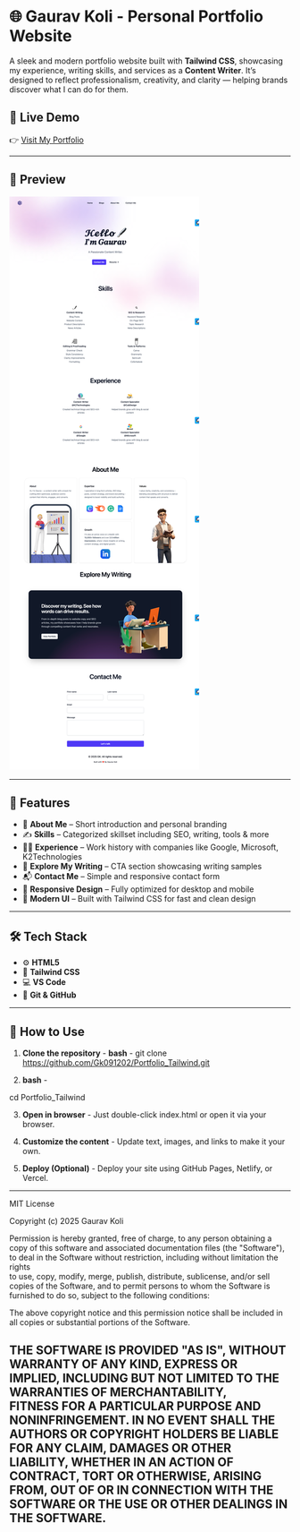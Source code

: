 # 🌐 Gaurav Koli - Personal Portfolio Website

A sleek and modern portfolio website built with **Tailwind CSS**, showcasing my experience, writing skills, and services as a **Content Writer**. It’s designed to reflect professionalism, creativity, and clarity — helping brands discover what I can do for them.

## 🚀 Live Demo

👉 [Visit My Portfolio](https://gk091202.github.io/Portfolio_Tailwind/index.html)

---

## 📸 Preview

![Portfolio Preview](download.png)

---

## 📁 Features

- 💼 **About Me** – Short introduction and personal branding  
- ✍️ **Skills** – Categorized skillset including SEO, writing, tools & more  
- 🧑‍💼 **Experience** – Work history with companies like Google, Microsoft, K2Technologies  
- 📖 **Explore My Writing** – CTA section showcasing writing samples  
- 📬 **Contact Me** – Simple and responsive contact form  
- 📱 **Responsive Design** – Fully optimized for desktop and mobile  
- 🎨 **Modern UI** – Built with Tailwind CSS for fast and clean design  

---

## 🛠 Tech Stack

- ⚙️ **HTML5**  
- 🎨 **Tailwind CSS**  
- 💻 **VS Code**  
- 🧠 **Git & GitHub**


---

## 📌 How to Use

1. **Clone the repository** -
**bash** -
git clone https://github.com/Gk091202/Portfolio_Tailwind.git

2. **bash** - 

cd Portfolio_Tailwind 

3. **Open in browser** - 
Just double-click index.html or open it via your browser. 

4. **Customize the content** -
Update text, images, and links to make it your own. 

5. **Deploy (Optional)** -
Deploy your  site using GitHub Pages, Netlify, or Vercel. 

---

MIT License

Copyright (c) 2025 Gaurav Koli

Permission is hereby granted, free of charge, to any person obtaining a copy
of this software and associated documentation files (the "Software"), to deal
in the Software without restriction, including without limitation the rights  
to use, copy, modify, merge, publish, distribute, sublicense, and/or sell      
copies of the Software, and to permit persons to whom the Software is         
furnished to do so, subject to the following conditions:                       

The above copyright notice and this permission notice shall be included in all
copies or substantial portions of the Software.                                

THE SOFTWARE IS PROVIDED "AS IS", WITHOUT WARRANTY OF ANY KIND, EXPRESS OR    
IMPLIED, INCLUDING BUT NOT LIMITED TO THE WARRANTIES OF MERCHANTABILITY,      
FITNESS FOR A PARTICULAR PURPOSE AND NONINFRINGEMENT. IN NO EVENT SHALL THE   
AUTHORS OR COPYRIGHT HOLDERS BE LIABLE FOR ANY CLAIM, DAMAGES OR OTHER        
LIABILITY, WHETHER IN AN ACTION OF CONTRACT, TORT OR OTHERWISE, ARISING FROM, 
OUT OF OR IN CONNECTION WITH THE SOFTWARE OR THE USE OR OTHER DEALINGS IN THE 
SOFTWARE.
---
